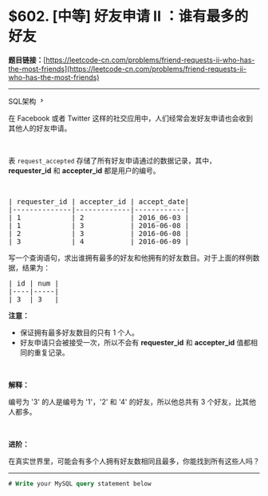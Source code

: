 # $602. [中等] 好友申请 II ：谁有最多的好友

**题目链接：**[https://leetcode-cn.com/problems/friend-requests-ii-who-has-the-most-friends](https://leetcode-cn.com/problems/friend-requests-ii-who-has-the-most-friends)

---

<div class="content__1Y2H">
 <div class="sql-schema-wrapper__1jqS">
  <a class="sql-schema-link__1VAC">SQL架构
   <svg viewbox="0 0 24 24" width="1em" height="1em" class="css-1lc17o4-icon">
    <path fill-rule="evenodd" d="M10 6L8.59 7.41 13.17 12l-4.58 4.59L10 18l6-6z"></path>
   </svg></a>
 </div>
 <div class="notranslate">
  <p>在 Facebook 或者 Twitter 这样的社交应用中，人们经常会发好友申请也会收到其他人的好友申请。</p> 
  <p>&nbsp;</p> 
  <p>表&nbsp;<code>request_accepted</code>&nbsp;存储了所有好友申请通过的数据记录，其中， <strong>requester_id</strong>&nbsp;和 <strong>accepter_id</strong>&nbsp;都是用户的编号。</p> 
  <p>&nbsp;</p> 
  <pre class="language-text">| requester_id | accepter_id | accept_date|
|--------------|-------------|------------|
| 1            | 2           | 2016_06-03 |
| 1            | 3           | 2016-06-08 |
| 2            | 3           | 2016-06-08 |
| 3            | 4           | 2016-06-09 |
</pre> 
  <p>写一个查询语句，求出谁拥有最多的好友和他拥有的好友数目。对于上面的样例数据，结果为：</p> 
  <pre class="language-text">| id | num |
|----|-----|
| 3  | 3   |
</pre> 
  <p><strong>注意：</strong></p> 
  <ul> 
   <li>保证拥有最多好友数目的只有 1 个人。</li> 
   <li>好友申请只会被接受一次，所以不会有&nbsp;<strong>requester_id</strong>&nbsp;和&nbsp;<strong>accepter_id</strong>&nbsp;值都相同的重复记录。</li> 
  </ul> 
  <p>&nbsp;</p> 
  <p><strong>解释：</strong></p> 
  <p>编号为 '3' 的人是编号为 '1'，'2' 和 '4' 的好友，所以他总共有 3 个好友，比其他人都多。</p> 
  <p>&nbsp;</p> 
  <p><strong>进阶：</strong></p> 
  <p>在真实世界里，可能会有多个人拥有好友数相同且最多，你能找到所有这些人吗？</p> 
 </div>
</div>

---

```sql
# Write your MySQL query statement below
```